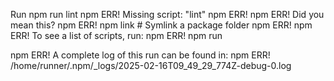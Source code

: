 Run npm run lint
npm ERR! Missing script: "lint"
npm ERR!
npm ERR! Did you mean this?
npm ERR! npm link # Symlink a package folder
npm ERR!
npm ERR! To see a list of scripts, run:
npm ERR! npm run

npm ERR! A complete log of this run can be found in:
npm ERR! /home/runner/.npm/\_logs/2025-02-16T09_49_29_774Z-debug-0.log
